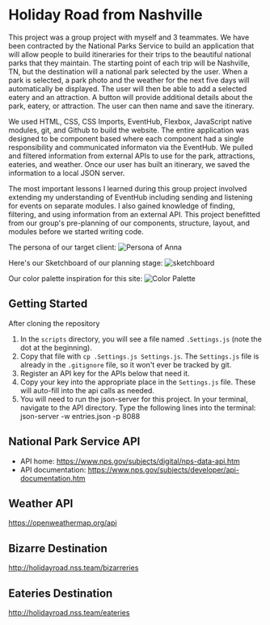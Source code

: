 # Holiday Road from Nashville

This project was a group project with myself and 3 teammates. We have been contracted by the National Parks Service to build an application that will allow people to build itineraries for their trips to the beautiful national parks that they maintain. The starting point of each trip will be Nashville, TN, but the destination will a national park selected by the user. When a park is selected, a park photo and the weather for the next five days will automatically be displayed. The user will then be able to add a selected eatery and an attraction. A button will provide additional details about the park, eatery, or attraction. The user can then name and save the itinerary.

We used HTML, CSS, CSS Imports, EventHub, Flexbox, JavaScript native modules, git, and Github to build the website. The entire application was designed to be component based where each component had a single responsibility and communicated informaton via the EventHub. We pulled and filtered information from external APIs to use for the park, attractions, eateries, and weather. Once our user has built an itinerary, we saved the information to a local JSON server.

The most important lessons I learned during this group project involved extending my understanding of EventHub including sending and listening for events on separate modules. I also gained knowledge of finding, filtering, and using information from an external API. This project benefitted from our group's pre-planning of our components, structure, layout, and modules before we started writing code. 

The persona of our target client:
![Persona of Anna](https://github.com/nss-day-cohort-43/holiday-road-sounds-of-music/blob/master/imgs/Persona-Anna.png)

Here's our Sketchboard of our planning stage:
![sketchboard](https://github.com/nss-day-cohort-43/holiday-road-sounds-of-music/blob/master/imgs/Holiday-Road-Sketchboard.png)

Our color palette inspiration for this site:
![Color Palette](https://github.com/nss-day-cohort-43/holiday-road-sounds-of-music/blob/master/imgs/ColorPaletteInspiration.png)

## Getting Started
After cloning the repository
1. In the `scripts` directory, you will see a file named `.Settings.js` (note the dot at the beginning).
2. Copy that file with `cp .Settings.js Settings.js`. The `Settings.js` file is already in the `.gitignore` file, so it won't ever be tracked by git.
3. Register an API key for the APIs below that need it.
4. Copy your key into the appropriate place in the `Settings.js` file. These will auto-fill into the api calls
as needed.
5. You will need to run the json-server for this project. In your terminal, navigate to the API directory. 
Type the following lines into the terminal: json-server -w entries.json -p 8088


## National Park Service API

* API home: https://www.nps.gov/subjects/digital/nps-data-api.htm
* API documentation: https://www.nps.gov/subjects/developer/api-documentation.htm

## Weather API

https://openweathermap.org/api

## Bizarre Destination

http://holidayroad.nss.team/bizarreries

## Eateries Destination

http://holidayroad.nss.team/eateries


